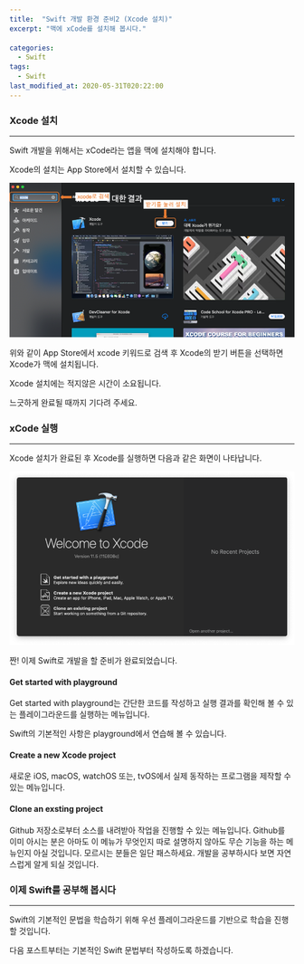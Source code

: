 ```yaml
---
title:  "Swift 개발 환경 준비2 (Xcode 설치)"
excerpt: "맥에 xCode를 설치해 봅시다."

categories:
  - Swift
tags:
  - Swift
last_modified_at: 2020-05-31T020:22:00
---
```


### Xcode 설치

---

Swift 개발을 위해서는 xCode라는 앱을 맥에 설치해야 합니다.

Xcode의 설치는 App Store에서 설치할 수 있습니다.

![Xcode 설치](/assets/posts/appstore.png)

위와 같이 App Store에서 xcode 키워드로 검색 후 Xcode의 받기 버튼을 선택하면 Xcode가 맥에 설치됩니다.

Xcode 설치에는 적지않은 시간이 소요됩니다.

느긋하게 완료될 때까지 기다려 주세요.

### xCode 실행

---

Xcode 설치가 완료된 후 Xcode를 실행하면 다음과 같은 화면이 나타납니다.

![xCode 실행](/assets/posts/xcode.png)

짠! 이제 Swift로 개발을 할 준비가 완료되었습니다.

#### Get started with playground

Get started with playground는 간단한 코드를 작성하고 실행 결과를 확인해 볼 수 있는 플레이그라운드를 실행하는 메뉴입니다.

Swift의 기본적인 사항은 playground에서 연습해 볼 수 있습니다.

#### Create a new Xcode project

새로운 iOS, macOS, watchOS 또는, tvOS에서 실제 동작하는 프로그램을 제작할 수 있는 메뉴입니다.

#### Clone an exsting project

Github 저장소로부터 소스를 내려받아 작업을 진행할 수 있는 메뉴입니다. Github를 이미 아시는 분은 아마도 이 메뉴가 무엇인지 따로 설명하지 않아도 무슨 기능을 하는 메뉴인지 아실 것입니다.
모르시는 분들은 일단 패스하세요. 개발을 공부하시다 보면 자연스럽게 알게 되실 것입니다.

### 이제 Swift를 공부해 봅시다

---

Swift의 기본적인 문법을 학습하기 위해 우선 플레이그라운드를 기반으로 학습을 진행할 것입니다.

다음 포스트부터는 기본적인 Swift 문법부터 작성하도록 하겠습니다.
